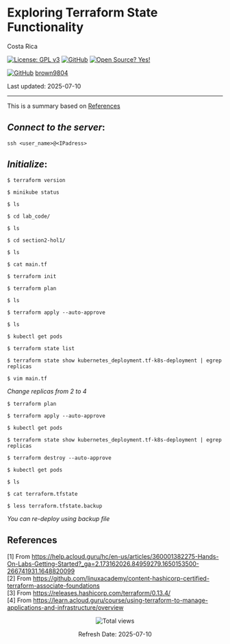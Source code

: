 # Exploring Terraform State Functionality

Costa Rica

[![License: GPL v3](https://img.shields.io/badge/License-GPLv3-blue.svg)](https://www.gnu.org/licenses/gpl-3.0)
[![GitHub](https://badgen.net/badge/icon/github?icon=github&label)](https://github.com) [![Open Source? Yes!](https://badgen.net/badge/Open%20Source%20%3F/Yes%21/blue?icon=github)](https://github.com/Naereen/badges/)

[![GitHub](https://img.shields.io/badge/--181717?logo=github&logoColor=ffffff)](https://github.com/)
[brown9804](https://github.com/brown9804)

Last updated: 2025-07-10

----------

This is a summary based on [References](#references)

## _Connect to the server_:

`ssh <user_name>@<IPadress>`

## _Initialize_:

`$ terraform version`

`$ minikube status`

`$ ls`

`$ cd lab_code/`

`$ ls`

`$ cd section2-hol1/`

`$ ls`

`$ cat main.tf`

`$ terraform init`

`$ terraform plan`

`$ ls`

`$ terraform apply --auto-approve`

`$ ls`

`$ kubectl get pods`

`$ terraform state list`

`$ terraform state show kubernetes_deployment.tf-k8s-deployment | egrep replicas`

`$ vim main.tf` 

_Change replicas from 2 to 4_

`$ terraform plan`	

`$ terraform apply --auto-approve`

`$ kubectl get pods`

`$ terraform state show kubernetes_deployment.tf-k8s-deployment | egrep replicas`

`$ terraform destroy --auto-approve`

`$ kubectl get pods`

`$ ls`

`$ cat terraform.tfstate`

`$ less terraform.tfstate.backup`

_You can re-deploy using backup file_


## References

[1] From https://help.acloud.guru/hc/en-us/articles/360001382275-Hands-On-Labs-Getting-Started?_ga=2.173162026.84959279.1650153500-266741931.1648820099 <br/>
[2] From https://github.com/linuxacademy/content-hashicorp-certified-terraform-associate-foundations <br/>
[3] From https://releases.hashicorp.com/terraform/0.13.4/ <br/>
[4] From https://learn.acloud.guru/course/using-terraform-to-manage-applications-and-infrastructure/overview

<!-- START BADGE -->
<div align="center">
  <img src="https://img.shields.io/badge/Total%20views-195-limegreen" alt="Total views">
  <p>Refresh Date: 2025-07-10</p>
</div>
<!-- END BADGE -->
